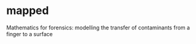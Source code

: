 # mapped
Mathematics for forensics: modelling the transfer of contaminants from a finger to a surface
